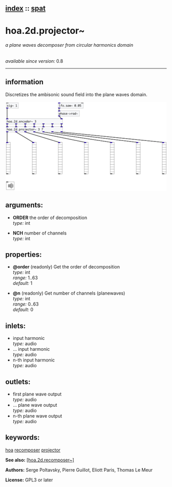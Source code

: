 [index](index.html) :: [spat](category_spat.html)
---

# hoa.2d.projector~

###### a plane waves decomposer from circular harmonics domain

*available since version:* 0.8

---


## information
Discretizes the ambisonic sound field into the plane waves domain.



[![example](../examples/img/hoa.2d.projector~.jpg)](../examples/pd/hoa.2d.projector~.pd)



## arguments:

* **ORDER**
the order of decomposition<br>
_type:_ int<br>

* **NCH**
number of channels<br>
_type:_ int<br>





## properties:

* **@order** (readonly)
Get the order of decomposition<br>
_type:_ int<br>
_range:_ 1..63<br>
_default:_ 1<br>

* **@n** (readonly)
Get number of channels (planewaves)<br>
_type:_ int<br>
_range:_ 0..63<br>
_default:_ 0<br>



## inlets:

* input harmonic<br>
_type:_ audio
* ... input harmonic<br>
_type:_ audio
* n-th input harmonic<br>
_type:_ audio



## outlets:

* first plane wave output<br>
_type:_ audio
* ... plane wave output<br>
_type:_ audio
* n-th plane wave output<br>
_type:_ audio



## keywords:

[hoa](keywords/hoa.html)
[recomposer](keywords/recomposer.html)
[projector](keywords/projector.html)



**See also:**
[\[hoa.2d.recomposer~\]](hoa.2d.recomposer~.html)




**Authors:** Serge Poltavsky, Pierre Guillot, Eliott Paris, Thomas Le Meur




**License:** GPL3 or later





